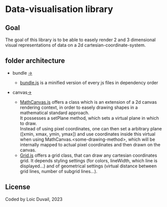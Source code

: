 # Data-visualisation library

## Goal

The goal of this library is to be able to easely render 2 and 3 dimensional visual representations of data on a 2d cartesian-coordinate-system.

## folder architecture

- bundle [->](src/bundle/)

  - [bundle.js](src/bundle/bundle.js) is a minified version of every js files in dependency order

- canvas[->](src/canvas)

  - [MathCanvas.js](src/canvas/MathCanvas.js) offers a class which is an extension of a 2d canvas rendering context, in order to easely drawing shapes in a mathematical standard approach.  
    It possesses a setPlane method, which sets a virtual plane in which to draw.  
     Instead of using pixel coordinates, one can then set a arbitrary plane (\[xmin, xmax, ymin, ymax\]) and use coordinates inside this virtual when using MathCanvas.&lt;some-drawing-method&gt;, which will be internally mapped to actual pixel coordinates and then drawn on the canvas.
  - [Grid.js](src/canvas/Grid.js) offers a grid class, that can draw any cartesian coordinates grid. It depends styling settings (for colors, lineWidth, which line is displayed...) and of geometrical settings (virtual distance between grid lines, number of subgrid lines...).

## License

Coded by Loic Duvail, 2023
